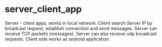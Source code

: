 # server_client_app
Server - client apps, works in local network. Client search Server IP by broadcast request, establish connection and send messages. Server can receive TCP packets (messages). Server can also receive udp broadcast requests. Client side works as android application.
